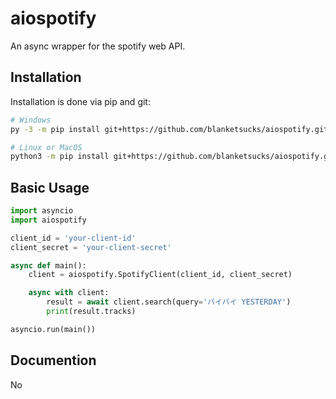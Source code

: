 # aiospotify

An async wrapper for the spotify web API.

## Installation

Installation is done via pip and git:

```bash
# Windows
py -3 -m pip install git+https://github.com/blanketsucks/aiospotify.git

# Linux or MacOS
python3 -m pip install git+https://github.com/blanketsucks/aiospotify.git
```

## Basic Usage

```py
import asyncio
import aiospotify

client_id = 'your-client-id'
client_secret = 'your-client-secret'

async def main():
    client = aiospotify.SpotifyClient(client_id, client_secret)

    async with client:
        result = await client.search(query='バイバイ YESTERDAY')
        print(result.tracks)

asyncio.run(main())
```

## Documention

No